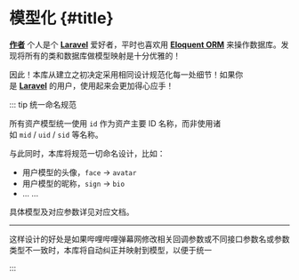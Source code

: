 # 模型化 {#title}

[**作者**](https://imprk.me)&nbsp;个人是个&nbsp;[**Laravel**](https://laravel.com)&nbsp;爱好者，平时也喜欢用&nbsp;[**Eloquent&nbsp;ORM**](https://laravel.com/docs/eloquent)&nbsp;来操作数据库。发现将所有的类和数据库做模型映射是十分优雅的！

因此！本库从建立之初决定采用相同设计规范化每一处细节！如果你是&nbsp;[**Laravel**](https://laravel.com)&nbsp;的用户，使用起来会更加得心应手！


::: tip 统一命名规范

所有资产模型统一使用&nbsp;`id`&nbsp;作为资产主要&nbsp;ID&nbsp;名称，而非使用诸如&nbsp;`mid`&nbsp;/&nbsp;`uid`&nbsp;/&nbsp;`sid`&nbsp;等名称。

与此同时，本库将规范一切命名设计，比如：

- 用户模型的头像，`face`&nbsp;->&nbsp;`avatar`
- 用户模型的昵称，`sign`&nbsp;->&nbsp;`bio`
- ...&nbsp;...

具体模型及对应参数详见对应文档。

---

这样设计的好处是如果哔哩哔哩弹幕网修改相关回调参数或不同接口参数名或参数类型不一致时，本库将自动纠正并映射到模型，以便于统一

:::
